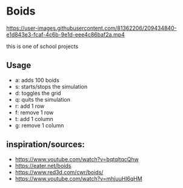 # Boids

https://user-images.githubusercontent.com/81362206/209434840-e1d843e3-fcaf-4c6b-9e1d-eee4c86baf2a.mp4

this is one of school projects

## Usage
 - a: adds 100 boids
 - s: starts/stops the simulation
 - d: toggles the grid
 - q: quits the simulation
 - r: add 1 row
 - f: remove 1 row
 - t: add 1 column
 - g: remove 1 column

## inspiration/sources:
 - https://www.youtube.com/watch?v=bqtqltqcQhw
 - https://eater.net/boids
 - https://www.red3d.com/cwr/boids/
 - https://www.youtube.com/watch?v=mhjuuHl6qHM
